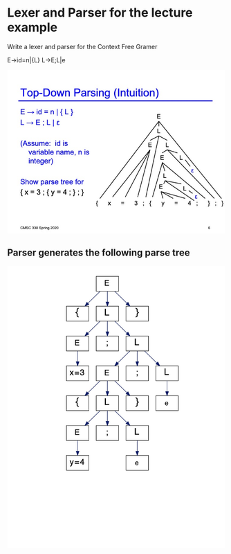 # Lexer and Parser for the lecture example
Write a lexer and parser for the Context Free Gramer

E->id=n|{L}
L->E;L|e

![Parser ](example.jpg)


## Parser generates the following parse tree

![Parser ](parsetree.jpg)